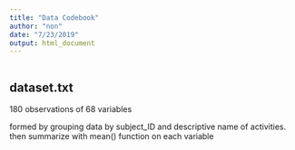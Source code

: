 ```yaml
---
title: "Data Codebook"
author: "non"
date: "7/23/2019"
output: html_document
---
```


```{r setup, include=FALSE}

```

## dataset.txt

180 observations of 68 variables

formed by grouping data by subject_ID and descriptive name of activities. then summarize with mean() function on each variable 


